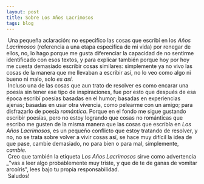 ```yaml
---
layout: post
title: Sobre Los Años Lacrimosos
tags: blog
---
```

&nbsp;Una pequeña aclaración: no especifico las cosas que escribí en los _Años Lacrimosos_ (referencia a una etapa especifica de mi vida) por renegar de ellos, no, lo hago porque me gusta diferenciar la capacidad de no sentirme identificado con esos textos, y para explicar también porque hoy por hoy me cuesta demasiado escribir cosas similares: simplemente ya no vivo las cosas de la manera que me llevaban a escribir así, no lo veo como algo ni bueno ni malo, solo _es así_.<br/>&nbsp;Incluso una de las cosas que aun trato de resolver es como encarar una poesía sin tener ese tipo de inspiraciones, fue por esto que después de esa época escribí poesías basadas en el humor; basadas en experiencias ajenas; basadas en usar otra vivencia, como pelearme con un amigo; para disfrazarlo de poesía _romántica_. Porque en el fondo me sigue gustando escribir poesías, pero no estoy logrando que cosas no románticas que escribo me gusten de la misma manera que las cosas que escribía en _Los Años Lacrimosos_, es un pequeño conflicto que estoy tratando de resolver, y  no, no se trata sobre volver a vivir cosas así, se hace muy difícil la idea de que pase, cambie demasiado, no para bien o para mal, simplemente, _cambie_.<br/>&nbsp;Creo que también la etiqueta _Los Años Lacrimosos_ sirve como advertencia _"vas a leer algo probablemente muy triste, y que de te de ganas de vomitar arcoíris", lees bajo tu propia responsabilidad.<br/>&nbsp;Saludos!
